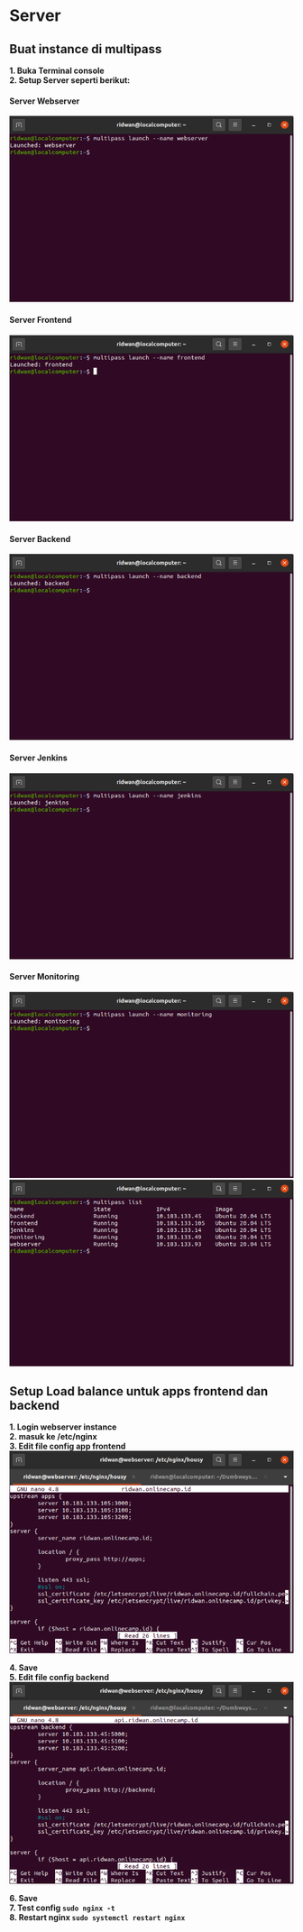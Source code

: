# **Server**
## **Buat instance di multipass**<br>
**1. Buka Terminal console**<br>
**2. Setup Server seperti berikut:**<br>

#### **Server Webserver** <br>
![Gambar Final Task - Server](screenshot/gambar1.png)<br>

#### **Server Frontend** <br>
![Gambar Final Task - Server](screenshot/gambar2.png)<br>

#### **Server Backend** <br>
![Gambar Final Task - Server](screenshot/gambar3.png)<br>

#### **Server Jenkins** <br>
![Gambar Final Task - Server](screenshot/gambar4.png)<br>

#### **Server Monitoring** <br>
![Gambar Final Task - Server](screenshot/gambar5.png)<br>
![Gambar Final Task - Server](screenshot/gambar6.png)<br>

## **Setup Load balance untuk apps frontend dan backend**<br>
**1. Login webserver instance**<br>
**2. masuk ke /etc/nginx**<br>
**3. Edit file config app frontend**<br>
![Gambar Final Task - Server](screenshot/gambar7.png)<br>

**4. Save**<br>
**5. Edit file config backend**<br>
![Gambar Final Task - Server](screenshot/gambar8.png)<br>

**6. Save**<br>
**7. Test config `sudo nginx -t`**<br>
**8. Restart nginx `sudo systemctl restart nginx`**<br>